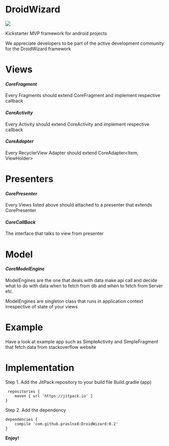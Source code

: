 # DroidWizard
[![](https://jitpack.io/v/praslnx8/DroidWizard.svg)](https://jitpack.io/#praslnx8/DroidWizard)

Kickstarter MVP framework for android projects

We appreciate developers to be part of the active development community for the DroidWizard framework

# **Views**
#### _CoreFragment_ 
Every Fragments should extend CoreFragment<CP extends CorePresenter> and implement respective callback 

#### _CoreActivity_ 
Every Activity should extend CoreActivity<CP extends CorePresenter> and implement respective callback

#### _CoreAdapter_ 
Every RecyclerView Adapter should extend CoreAdapter<Item, ViewHolder>

# **Presenters**
#### _CorePresenter_ 
Every Views listed above should attached to a presenter that extends CorePresenter<CB extends 
CoreCallBack>

#### _CoreCallBack_ 
The interface that talks to view from presenter

# **Model**
#### _CoreModelEngine_ 
ModelEngines are the one that deals with data make api call and decide what to do with data 
when to fetch from db and when to fetch from Server etc.
 
ModelEngines are singleton class that runs in application context irrespective of state of your views

# Example
Have a look at example app such as SimpleActivity and SimpleFragment that fetch data from stackoverflow website

# Implementation
Step 1. Add the JitPack repository to your build file Build.gradle (app)
```
 repositories {
	maven { url 'https://jitpack.io' }
}
```
Step 2. Add the dependency
```
dependencies {
	compile 'com.github.praslnx8:DroidWizard:0.2'
}
```

**Enjoy!**
